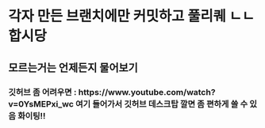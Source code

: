 <h1>각자 만든 브랜치에만 커밋하고 풀리퀘 ㄴㄴ합시당</h2>
<h2>모르는거는 언제든지 물어보기</h3>
<h3>깃허브 좀 어려우면 : https://www.youtube.com/watch?v=0YsMEPxi_wc 
여기 들어가서 깃허브 데스크탑 깔면 좀 편하게 쓸 수 있음
화이팅!!</h3>

